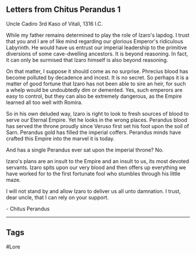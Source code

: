## Letters from Chitus Perandus 1

Uncle Cadiro 3rd Kaso of Vitali, 1316 I.C. 

While my father remains determined to play the role of Izaro's lapdog. I trust that you and I are of like mind regarding our glorious Emperor's ridiculous Labyrinth. He would have us entrust our imperial leadership to the primitive diversions of some cave-dwelling ancestors. It is beyond reasoning. In fact, it can only be surmised that Izaro himself is also beyond reasoning.

On that matter, I suppose it should come as no surprise. Phrecius blood has become polluted by decadence and incest. It is no secret. So perhaps it is a matter of good fortune that Izaro has not been able to sire an heir, for such a whelp would be undoubtedly dim or demented. Yes, such emperors are easy to control, but they can also be extremely dangerous, as the Empire learned all too well with Romira.

So in his own deluded way, Izaro is right to look to fresh sources of blood to serve our Eternal Empire. Yet he looks in the wrong places. Perandus blood has served the throne proudly since Veruso first set his foot upon the soil of Sarn. Perandus gold has filled the imperial coffers. Perandus minds have crafted this Empire into the marvel it is today.

And has a single Perandus ever sat upon the imperial throne? No.

Izaro's plans are an insult to the Empire and an insult to us, its most devoted servants. Izaro spits upon our very blood and then offers up everything we have worked for to the first fortunate fool who stumbles through his little maze.

I will not stand by and allow Izaro to deliver us all unto damnation. I trust, dear uncle, that I can rely on your support.

\- Chitus Perandus

---
## Tags
#Lore 